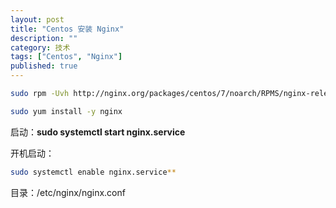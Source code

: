 ```yaml
---
layout: post
title: "Centos 安装 Nginx"
description: ""
category: 技术
tags: ["Centos", "Nginx"]
published: true
---
```


```bash
sudo rpm -Uvh http://nginx.org/packages/centos/7/noarch/RPMS/nginx-release-centos-7-0.el7.ngx.noarch.rpm

sudo yum install -y nginx
```

启动：**sudo systemctl start nginx.service**

开机启动：

```bash
sudo systemctl enable nginx.service**
```

目录：/etc/nginx/nginx.conf


